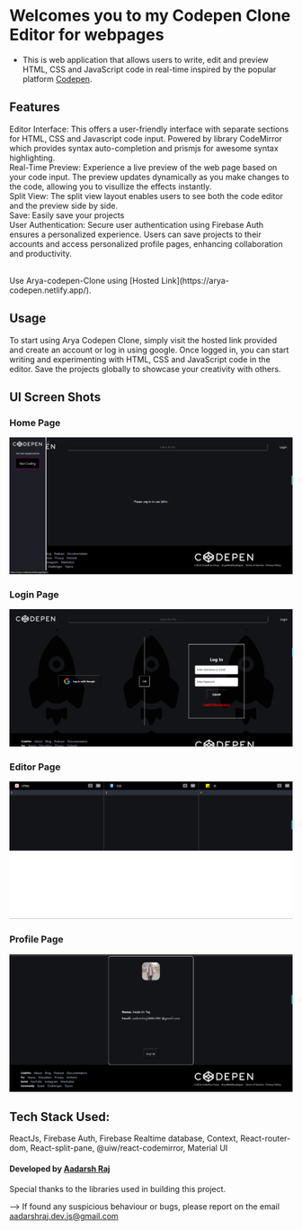 # Welcomes you to my Codepen Clone Editor for webpages
- This is web application that allows users to write, edit and preview HTML, CSS and JavaScript code in real-time inspired by the popular platform [Codepen](https://codepen.io/accounts/signup).


## Features
Editor Interface: This offers a user-friendly interface with separate sections for HTML, CSS and Javascript code input. Powered by library CodeMirror which provides syntax auto-completion and prismjs for awesome syntax highlighting.
<br>
Real-Time Preview: Experience a live preview of the web page based on your code input. The preview updates dynamically as you make changes to the code, allowing you to visullize the effects instantly.
<br>
Split View: The split view layout enables users to see both the code editor and the preview side by side. 
<br>
Save: Easily save your projects 
<br>
User Authentication: Secure user authentication using Firebase Auth ensures a personalized experience. Users can save projects to their accounts and access personalized profile pages, enhancing collaboration and productivity.

<br>
Use Arya-codepen-Clone using [Hosted Link](https://arya-codepen.netlify.app/).<br>

## Usage 
To start using Arya Codepen Clone, simply visit the hosted link provided and create an account or log in using google. Once logged in, you can start writing and experimenting with HTML, CSS and JavaScript code in the editor. Save the projects globally to showcase your creativity with others.


## UI Screen Shots

### Home Page
![alt text](image.png)

### Login Page
![alt text](image-1.png)
### Editor Page
![alt text](image-2.png)
### Profile Page
![alt text](image-3.png)

## Tech Stack Used:
ReactJs, Firebase Auth, Firebase Realtime database, Context, React-router-dom, React-split-pane, @uiw/react-codemirror, Material UI

#### Developed by [Aadarsh Raj](https://www.linkedin.com/in/aadarsh-raj-80b862216/)
Special thanks to the libraries used in building this project.
<br>

--> If found any suspicious behaviour or bugs, please report on the email aadarshraj.dev.js@gmail.com